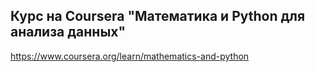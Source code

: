 ## Курс на Coursera "Математика и Python для анализа данных"
https://www.coursera.org/learn/mathematics-and-python
